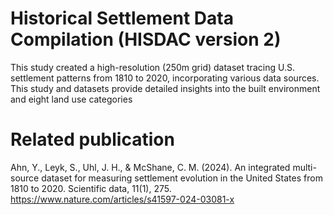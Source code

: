 # Historical Settlement Data Compilation (HISDAC version 2)
This study created a high-resolution (250m grid) dataset tracing U.S. settlement patterns from 1810 to 2020, incorporating various data sources. This study and datasets provide detailed insights into the built environment and eight land use categories

# Related publication
Ahn, Y., Leyk, S., Uhl, J. H., & McShane, C. M. (2024). An integrated multi-source dataset for measuring settlement evolution in the United States from 1810 to 2020. Scientific data, 11(1), 275.
https://www.nature.com/articles/s41597-024-03081-x


